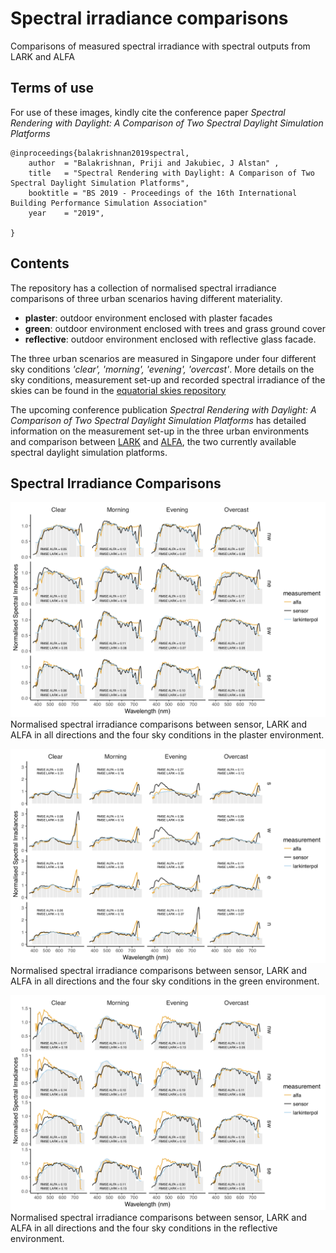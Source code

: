 # Spectral irradiance comparisons
Comparisons of measured spectral irradiance with spectral outputs from LARK and ALFA

## Terms of use
For use of these images, kindly cite the conference paper *Spectral Rendering with Daylight: A Comparison of Two Spectral Daylight Simulation Platforms*

```
@inproceedings{balakrishnan2019spectral,
    author  = "Balakrishnan, Priji and Jakubiec, J Alstan" ,
    title   = "Spectral Rendering with Daylight: A Comparison of Two Spectral Daylight Simulation Platforms",
    booktitle = "BS 2019 - Proceedings of the 16th International Building Performance Simulation Association"
    year    = "2019",

}
```

## Contents
The repository has a collection of normalised spectral irradiance comparisons of three urban scenarios having different materiality.

- **plaster**:  outdoor environment enclosed with plaster facades
- **green**: outdoor environment enclosed with trees and grass ground cover
- **reflective**: outdoor environment enclosed with reflective glass facade.

The three urban scenarios are measured in Singapore under four different sky conditions *'clear', 'morning', 'evening', 'overcast'*. More details on the sky conditions, measurement set-up and recorded spectral irradiance of the skies can be found in the [equatorial skies repository](https://github.com/prijibalakrishnan/equatorialskies)

The upcoming conference publication *Spectral Rendering with Daylight: A Comparison of Two Spectral Daylight Simulation Platforms* has detailed information on the measurement set-up in the three urban environments and comparison between [LARK](http://faculty.washington.edu/inanici/Lark/Lark_home_page.html) and [ALFA](https://solemma.com/Alfa.html), the two currently available spectral daylight simulation platforms.

## Spectral Irradiance Comparisons

![Image](img/spectralPlaster.png)
Normalised spectral irradiance comparisons between sensor, LARK and ALFA in all directions and the four sky conditions in the plaster environment.

![Image](img/spectralGreen.png)
Normalised spectral irradiance comparisons between sensor, LARK and ALFA in all directions and the four sky conditions in the green environment.

![Image](img/spectralReflective.png)
Normalised spectral irradiance comparisons between sensor, LARK and ALFA in all directions and the four sky conditions in the reflective environment.
